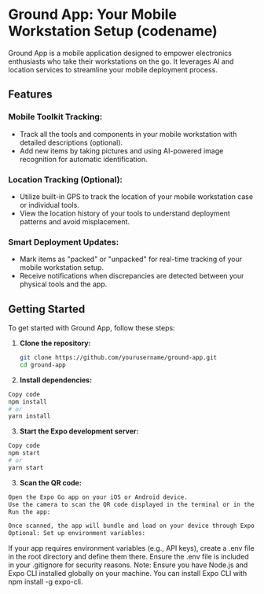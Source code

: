 # Ground App: Your Mobile Workstation Setup (codename)

Ground App is a mobile application designed to empower electronics enthusiasts who take their workstations on the go. It leverages AI and location services to streamline your mobile deployment process.

## Features

### Mobile Toolkit Tracking:
- Track all the tools and components in your mobile workstation with detailed descriptions (optional).
- Add new items by taking pictures and using AI-powered image recognition for automatic identification.

### Location Tracking (Optional):
- Utilize built-in GPS to track the location of your mobile workstation case or individual tools.
- View the location history of your tools to understand deployment patterns and avoid misplacement.

### Smart Deployment Updates:
- Mark items as "packed" or "unpacked" for real-time tracking of your mobile workstation setup.
- Receive notifications when discrepancies are detected between your physical tools and the app.

## Getting Started

To get started with Ground App, follow these steps:

1. **Clone the repository:**
   ```bash
   git clone https://github.com/yourusername/ground-app.git
   cd ground-app
   ```
2. **Install dependencies:**

```bash
Copy code
npm install
# or
yarn install
 ```
3. **Start the Expo development server:**

```bash
Copy code
npm start
# or
yarn start 
```
3. **Scan the QR code:**

```bash
Open the Expo Go app on your iOS or Android device.
Use the camera to scan the QR code displayed in the terminal or in the Expo DevTools window that opens in your browser.
Run the app:

Once scanned, the app will bundle and load on your device through Expo.
Optional: Set up environment variables:
```
If your app requires environment variables (e.g., API keys), create a .env file in the root directory and define them there. Ensure the .env file is included in your .gitignore for security reasons.
Note: Ensure you have Node.js and Expo CLI installed globally on your machine. You can install Expo CLI with npm install -g expo-cli.

